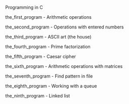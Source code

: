 Programming in C


the_first_program -  Arithmetic operations

the_second_program - Operations with entered numbers

the_third_program - ASCII art (the house)

the_fourth_program - Prime factorization

the_fifth_program - Caesar cipher

the_sixth_program - Arithmetic operations with matrices

the_seventh_program - Find pattern in file

the_eighth_program - Working with a queue

the_ninth_program - Linked list
